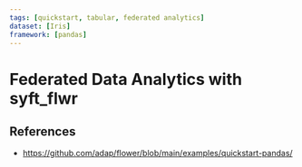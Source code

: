 ```yaml
---
tags: [quickstart, tabular, federated analytics]
dataset: [Iris]
framework: [pandas]
---
```


# Federated Data Analytics with syft_flwr

## References
- https://github.com/adap/flower/blob/main/examples/quickstart-pandas/